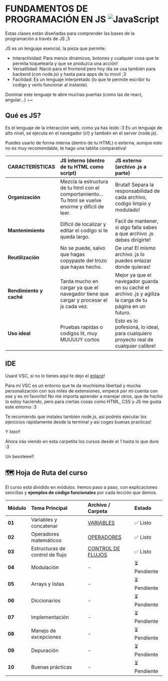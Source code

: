 # FUNDAMENTOS DE PROGRAMACIÓN EN JS ![JavaScript](https://img.shields.io/badge/javascript-%23323330.svg?style=for-the-badge&logo=javascript&logoColor=%23F7DF1E)

Estas clases están diseñadas para comprender las bases de la programación a través de JS ;3

JS es un lenguaje esencial, la pieza que permite:

- Interactividad: Para menús dinámicos, botones y cualquier cosa que te permita toquetearla y que se produzca una acción!
- Versatilidad: Nació para el frontend pero hoy día se usa también para backend (con node.js) y hasta para apps de tu movil ;3
- Facilidad: Es un lenguaje interpretado (lo que te permite escribir tu codigo y verlo funcionar al instante).

Dominar este lenguaje te abre muchas puertas (como las de react, angular...) ~~

## Qué es JS?

Es el lenguaje de la interacción web, como ya has leido :3 Es un lenguaje de alto nivel, se ejecuta en el navegador (cl) y también en el server (node.js).

Puedes usarlo de forma interna (dentro de tu HTML) o externa, aunque esto no es muy recomendable, te hago una tablita comparativa!

| CARACTERÍSTICAS | JS interno (dentro de tu HTML como script) | JS externo (archivo .js a parte) |
| :--- | :--- | :--- |
| **Organización** | Mezcla la estructura de tu html con el comportamiento... Tu html se vuelve enorme y dificil de leer. | Brutal! Separa la responsabilidad de cada archivo, codigo limpio y modulado! |
| **Mantenimiento** | Dificil de localizar y editar el codigo si te queda largo. | Facil de mantener, si algo falla sabes a que archivo .js debes dirigirte! |
| **Reutilización** | No se puede, salvo que hagas copypaste del trozo que hayas hecho. | De una! El mismo archivo .js lo puedes enlazar donde quieras! |
| **Rendimiento y caché** | Tarda mucho en cargar ya que el navegador tiene que cargar y procesar el js cada vez. | Mejor ya que el navegador guarda en su caché el archivo .js y agiliza la carga de tu página en un futuro. |
| **Uso ideal** | Pruebas rapidas o codigos lit, muy MUUUUY cortos | Esto es lo pofesioná, lo ideal, para cualquiero proyecto real de cualquier calibre! |

## IDE

Usaré VSC, si no lo tienes aquí te dejo el [enlace](https://code.visualstudio.com)! 

Para mí VSC es un entorno que te da muchísima libertad y mucha personalización con sus miles de extensiones, empecé por mi cuenta con ese y es mi favorito! No me importa aprender a manejar otros, que de hecho lo estoy haciendo, pero para ciertas cosas como HTML, CSS y JS me gusta este entorno :3

Te recomiendo que instales también node.js, así podréis ejecutar los ejercicios rápidamente desde la terminal y asi coges buenas practicas!

Y listo!! 

Ahora irás viendo en esta carpetita los cursos desde el 1 hasta lo que dure :3

Un besoteee!!

## 🗺️ Hoja de Ruta del curso 

El curso está dividido en módulos. Iremos paso a paso, con explicaciones sencillas y **ejemplos de código funcionales** por cada lección que demos.

| Módulo | Tema Principal | Archivo / Carpeta | Estado |
| :--- | :--- | :--- | :--- |
| **01** | Variables y concatenar | [VARIABLES](./1.%20Variables/README.md) | ✅ Listo |
| **02** | Operadores matemáticos | [OPERADORES](./2.%20Operadores%20aritméticos/README.md) | ✅ Listo |
| **03** | Estructuras de control de flujo | [CONTROL DE FLUJOS](./3.%20Estructuras%20de%20control%20de%20flujo/README.md) | ✅ Listo |
| **04** | Modulación | - | ⏳ Pendiente |
| **05** | Arrays y listas | - | ⏳ Pendiente |
| **06** | Diccionarios | - | ⏳ Pendiente |
| **07** | Implementación | - | ⏳ Pendiente |
| **08** | Manejo de excepciones | - | ⏳ Pendiente | 
| **09** | Depuración | - | ⏳ Pendiente |
| **10** | Buenas prácticas | - | ⏳ Pendiente |